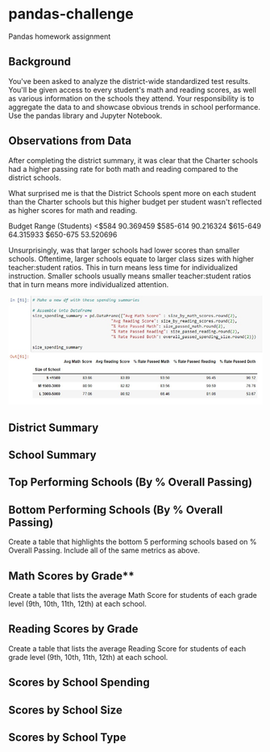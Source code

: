 # pandas-challenge
Pandas homework assignment

## Background
You've been asked to analyze the district-wide standardized test results. You'll be given access to every student's math and reading scores, as well as various information on the schools they attend. Your responsibility is to aggregate the data to and showcase obvious trends in school performance.
Use the pandas library and Jupyter Notebook.


## Observations from Data
After completing the district summary, it was clear that the Charter schools had a higher passing rate for both math and reading compared to the district schools. 

What surprised me is that the District Schools spent more on each student than the Charter schools but this higher budget per student wasn't reflected as higher scores for math and reading. 

Budget Range (Students)
<$584       90.369459
$585-614    90.216324
$615-649    64.315933
$650-675    53.520696

Unsurprisingly, was that larger schools had lower scores than smaller schools.  Oftentime, larger schools equate to larger class sizes with higher teacher:student ratios.  This in turn means less time for individualized instruction.  Smaller schools usually means smaller teacher:student ratios that in turn means more individualized attention. 

![Summary By Size](Images/summary_score_size.jpg)


## District Summary


## School Summary



## Top Performing Schools (By % Overall Passing)


## Bottom Performing Schools (By % Overall Passing)
Create a table that highlights the bottom 5 performing schools based on % Overall Passing. Include all of the same metrics as above.

## Math Scores by Grade**
Create a table that lists the average Math Score for students of each grade level (9th, 10th, 11th, 12th) at each school.

## Reading Scores by Grade
Create a table that lists the average Reading Score for students of each grade level (9th, 10th, 11th, 12th) at each school.


## Scores by School Spending


## Scores by School Size


## Scores by School Type

